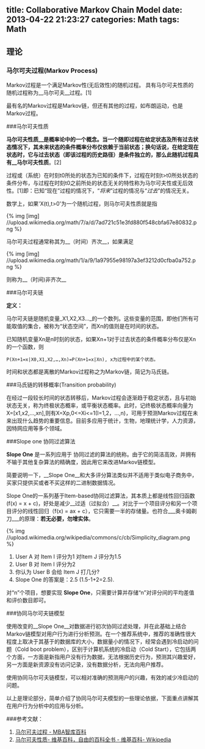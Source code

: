 title: Collaborative Markov Chain Model
date: 2013-04-22 21:23:27
categories: Math
tags: Math
---

## 理论

### 马尔可夫过程(Markov Process)

Markov过程是一个满足Markov性(无后效性)的随机过程。
具有马尔可夫性质的随机过程称为__马尔可夫__过程。[1]

最有名的Markov过程是Markov链，但还有其他的过程，如布朗运动，也是Markov过程。

<!-- more -->

###马尔可夫性质

__马尔可夫性质__是概率论中的一个概念。当一个随即过程在给定状态及所有过去状态情况下，其未来状态的条件概率分布仅依赖于当前状态；换句话说，在给定现在状态时，它与过去状态（即该过程的历史路径）是条件独立的，那么此随机过程具有__马尔可夫性质__。[2]

过程或（系统）在时刻t0所处的状态为已知的条件下，过程在时刻t>t0所处状态的条件分布，与过程在时刻t0之前所处的状态无关的特性称为马尔可夫性或无后效性。[1]即：已知“现在”过程的情况下，“_将来_”过程的情况与“_过去_”的情况无关。


数学上，如果'X(t),t>0'为一个随机过程，则马尔可夫性质就是指

{% img [img] //upload.wikimedia.org/math/7/a/d/7ad721c51e3fd880f548cbfa67e80832.png %}


马尔可夫过程通常称其为__（时间）齐次__，如果满足

{% img [img] //upload.wikimedia.org/math/1/a/9/1a97955e98197a3ef3212d0cfba0a752.png %}

则称为__（时间)非齐次__

###马尔可夫链

__定义：__

马尔可夫链是随机变量_X1,X2,X3..._的一个数列。这些变量的范围，即他们所有可能取值的集合，被称为“状态空间”，而Xn的值则是在时间的状态。

已知随机变量Xn是n时刻的状态，如果Xn+1对于过去状态的条件概率分布仅是Xn的一个函数，则

`P(Xn+1=x|X0,X1,X2,…,Xn)=P(Xn+1=x|Xn), x为过程中的某个状态。`

时间和状态都是离散的Markov过程称之为Markov链，简记为马氏链。

###马氏链的转移概率(Transition probability)


在经过一段较长时间的状态转移后，Markov过程会逐渐趋于稳定状态，且与初始状态无关，称为终极状态概率，或平衡状态概率。此时，记终极状态概率向量为X=[x1,x2,…,xn],则有X=Xp,0<=Xi<=1(I=1,2，…,n)，可用于预测Markov过程在未来出现什么趋势的重要信息。目前多应用于统计，生物，地理统计学，人力资源，因特网应用等多个领域。

###Slope one 协同过滤算法

__Slope One__ 是一系列应用于 协同过滤的算法的统称。由于它的简洁高效，并拥有不输于其他复杂算法的精确度，因此用它来改进Markov链模型。

简要说明一下，__Slope One__和大多评分算法类似并不适用于类似电子商务中，买家只提供买或者不买这样的二进制数据情况。

Slope One的一系列基于Item-based协同过滤算法，其本质上都是线性回归函数(f(x) = x + c)，好处是减少__过适（过拟合）__。对比于一个项目评分和另一个项目评分的线性回归（f(x) = ax + c），它只需要一半的存储量。也符合___奥卡姆剃刀___的原理：__若无必要，勿增实体__。

{% img //upload.wikimedia.org/wikipedia/commons/c/cb/Simplicity_diagram.png %}

1. User A 对 Item I 评分为1 对Item J 评分为1.5
2. User B 对 Item I 评分为2
3. 你认为 User B 会给 Item J 打几分?
4. Slope One 的答案是：2.5 (1.5-1+2=2.5).

对“n”个项目，想要实现 __Slope One__，只需要计算并存储“n”对评分间的平均差值和评价数目即可。

###协同马尔可夫链模型

使用改变的__Slope One__对数据进行初次协同过滤处理，并在此基础上结合Markov链模型对用户行为进行分析预测。在一个推荐系统中，推荐的准确性很大程度上取决于其基于的数据库的大小，数据量小的情况下，经常会遇到冷启动的问题（Cold boot problem），区别于计算机系统的冷启动（Cold Start），它包括两个方面，一方面是新指用户没有行为数据，无法根据历史行为，预测其兴趣爱好，另一方面是新资源没有访问记录，没有数据分析，无法向用户推荐。

使用协同马尔可夫链模型，可以相对准确的预测用户的兴趣，有效的减少冷启动的问题。

以上是理论部分，简单介绍了协同马尔可夫模型的一些理论依据，下面重点讲解其在用户行为分析中的应用与分析。

###参考文献：

1. [马尔可夫过程 - MBA智库百科](http://wiki.mbalib.com/wiki/马尔可夫过程)
2. [马尔可夫性质- 维基百科，自由的百科全书 - 维基百科- Wikipedia](https://zh.wikipedia.org/wiki/马尔可夫性质)

